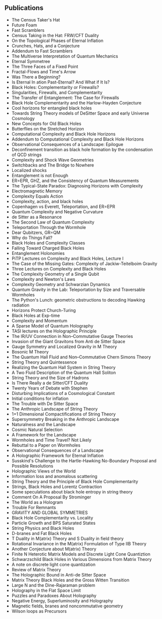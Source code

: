 <h2> Publications </h2>

<ul>

                             

 <li><a target="_blank" href="https://github.com/manjunath5496/Leonard-Susskind-Publications/blob/master/lsu(1).pdf" style="text-decoration:none;">The Census Taker's Hat</a></li>

 <li><a target="_blank" href="https://github.com/manjunath5496/Leonard-Susskind-Publications/blob/master/lsu(2).pdf" style="text-decoration:none;">Future Foam</a></li>

<li><a target="_blank" href="https://github.com/manjunath5496/Leonard-Susskind-Publications/blob/master/lsu(3).pdf" style="text-decoration:none;">Fast Scramblers</a></li>
 <li><a target="_blank" href="https://github.com/manjunath5496/Leonard-Susskind-Publications/blob/master/lsu(4).pdf" style="text-decoration:none;">Census Taking in the Hat:
FRW/CFT Duality</a></li>                              
<li><a target="_blank" href="https://github.com/manjunath5496/Leonard-Susskind-Publications/blob/master/lsu(5).pdf" style="text-decoration:none;">On the Topological Phases of Eternal Inflation</a></li>
<li><a target="_blank" href="https://github.com/manjunath5496/Leonard-Susskind-Publications/blob/master/lsu(6).pdf" style="text-decoration:none;">Crunches, Hats, and a Conjecture</a></li>
 <li><a target="_blank" href="https://github.com/manjunath5496/Leonard-Susskind-Publications/blob/master/lsu(7).pdf" style="text-decoration:none;">Addendum to Fast Scramblers</a></li>

 <li><a target="_blank" href="https://github.com/manjunath5496/Leonard-Susskind-Publications/blob/master/lsu(8).pdf" style="text-decoration:none;"> The Multiverse Interpretation of Quantum Mechanics</a></li>
   <li><a target="_blank" href="https://github.com/manjunath5496/Leonard-Susskind-Publications/blob/master/lsu(9).pdf" style="text-decoration:none;">Eternal Symmetree</a></li>
  
   
 <li><a target="_blank" href="https://github.com/manjunath5496/Leonard-Susskind-Publications/blob/master/lsu(10).pdf" style="text-decoration:none;">The Three Faces of a Fixed Point </a></li>                              
<li><a target="_blank" href="https://github.com/manjunath5496/Leonard-Susskind-Publications/blob/master/lsu(11).pdf" style="text-decoration:none;">Fractal-Flows and Time's Arrow</a></li>
<li><a target="_blank" href="https://github.com/manjunath5496/Leonard-Susskind-Publications/blob/master/lsu(12).pdf" style="text-decoration:none;">Was There a Beginning?</a></li>
<li><a target="_blank" href="https://github.com/manjunath5496/Leonard-Susskind-Publications/blob/master/lsu(13).pdf" style="text-decoration:none;">Is Eternal In
ation Past-Eternal? And What if It Is?</a></li>

<li><a target="_blank" href="https://github.com/manjunath5496/Leonard-Susskind-Publications/blob/master/lsu(14).pdf" style="text-decoration:none;">Black Holes: Complementarity or Firewalls?</a></li>
                              
<li><a target="_blank" href="https://github.com/manjunath5496/Leonard-Susskind-Publications/blob/master/lsu(15).pdf" style="text-decoration:none;">Singularities, Firewalls, and Complementarity</a></li>

<li><a target="_blank" href="https://github.com/manjunath5496/Leonard-Susskind-Publications/blob/master/lsu(16).pdf" style="text-decoration:none;">The Transfer of Entanglement:
The Case for Firewalls</a></li>

  <li><a target="_blank" href="https://github.com/manjunath5496/Leonard-Susskind-Publications/blob/master/lsu(17).pdf" style="text-decoration:none;">Black Hole Complementarity and the Harlow-Hayden Conjecture</a></li>   
  
<li><a target="_blank" href="https://github.com/manjunath5496/Leonard-Susskind-Publications/blob/master/lsu(18).pdf" style="text-decoration:none;">Cool horizons for entangled black holes</a></li> 

  
<li><a target="_blank" href="https://github.com/manjunath5496/Leonard-Susskind-Publications/blob/master/lsu(19).pdf" style="text-decoration:none;">Towards String Theory models of DeSitter Space and early Universe Cosmology</a></li> 

<li><a target="_blank" href="https://github.com/manjunath5496/Leonard-Susskind-Publications/blob/master/lsu(20).pdf" style="text-decoration:none;">New Concepts for Old Black Holes</a></li>

<li><a target="_blank" href="https://github.com/manjunath5496/Leonard-Susskind-Publications/blob/master/lsu(21).pdf" style="text-decoration:none;">Butterflies on the Stretched Horizon</a></li>
<li><a target="_blank" href="https://github.com/manjunath5496/Leonard-Susskind-Publications/blob/master/lsu(22).pdf" style="text-decoration:none;">Computational Complexity and
Black Hole Horizons</a></li> 
 <li><a target="_blank" href="https://github.com/manjunath5496/Leonard-Susskind-Publications/blob/master/lsu(23).pdf" style="text-decoration:none;">Addendum to Computational Complexity and Black Hole Horizons</a></li> 
 

   <li><a target="_blank" href="https://github.com/manjunath5496/Leonard-Susskind-Publications/blob/master/lsu(24).pdf" style="text-decoration:none;">Observational Consequences of a Landscape: Epilogue</a></li>
 
   <li><a target="_blank" href="https://github.com/manjunath5496/Leonard-Susskind-Publications/blob/master/lsu(25).pdf" style="text-decoration:none;">Deconfinement transition as black hole formation by the condensation of QCD strings</a></li>                              
 <li><a target="_blank" href="https://github.com/manjunath5496/Leonard-Susskind-Publications/blob/master/lsu(26).pdf" style="text-decoration:none;">Complexity and Shock Wave Geometries</a></li>
 <li><a target="_blank" href="https://github.com/manjunath5496/Leonard-Susskind-Publications/blob/master/lsu(27).pdf" style="text-decoration:none;">Switchbacks and The Bridge to Nowhere</a></li>
   
 
   <li><a target="_blank" href="https://github.com/manjunath5496/Leonard-Susskind-Publications/blob/master/lsu(28).pdf" style="text-decoration:none;">Localized shocks</a></li>
 
   <li><a target="_blank" href="https://github.com/manjunath5496/Leonard-Susskind-Publications/blob/master/lsu(29).pdf" style="text-decoration:none;">Entanglement is not Enough</a></li>                              

  <li><a target="_blank" href="https://github.com/manjunath5496/Leonard-Susskind-Publications/blob/master/lsu(30).pdf" style="text-decoration:none;">ER=EPR, GHZ, and the Consistency of Quantum Measurements</a></li>
 
   <li><a target="_blank" href="https://github.com/manjunath5496/Leonard-Susskind-Publications/blob/master/lsu(31).pdf" style="text-decoration:none;">The Typical-State Paradox:
Diagnosing Horizons with Complexity</a></li> 
    <li><a target="_blank" href="https://github.com/manjunath5496/Leonard-Susskind-Publications/blob/master/lsu(32).pdf" style="text-decoration:none;">Electromagnetic Memory</a></li> 

   <li><a target="_blank" href="https://github.com/manjunath5496/Leonard-Susskind-Publications/blob/master/lsu(33).pdf" style="text-decoration:none;">Complexity Equals Action</a></li>                              

  <li><a target="_blank" href="https://github.com/manjunath5496/Leonard-Susskind-Publications/blob/master/lsu(34).pdf" style="text-decoration:none;">Complexity, action, and black holes</a></li> 
 
  <li><a target="_blank" href="https://github.com/manjunath5496/Leonard-Susskind-Publications/blob/master/lsu(35).pdf" style="text-decoration:none;">Copenhagen vs Everett,
Teleportation, and ER=EPR</a></li> 

  <li><a target="_blank" href="https://github.com/manjunath5496/Leonard-Susskind-Publications/blob/master/lsu(36).pdf" style="text-decoration:none;">Quantum Complexity and Negative Curvature</a></li> 
 
<li><a target="_blank" href="https://github.com/manjunath5496/Leonard-Susskind-Publications/blob/master/lsu(37).pdf" style="text-decoration:none;">de Sitter as a Resonance</a></li>
 <li><a target="_blank" href="https://github.com/manjunath5496/Leonard-Susskind-Publications/blob/master/lsu(38).pdf" style="text-decoration:none;">The Second Law of Quantum Complexity</a></li>
<li><a target="_blank" href="https://github.com/manjunath5496/Leonard-Susskind-Publications/blob/master/lsu(39).pdf" style="text-decoration:none;">Teleportation Through the Wormhole</a></li>
 <li><a target="_blank" href="https://github.com/manjunath5496/Leonard-Susskind-Publications/blob/master/lsu(40).pdf" style="text-decoration:none;">Dear Qubitzers,
GR=QM</a></li>                              
<li><a target="_blank" href="https://github.com/manjunath5496/Leonard-Susskind-Publications/blob/master/lsu(41).pdf" style="text-decoration:none;">Why do Things Fall?</a></li>
<li><a target="_blank" href="https://github.com/manjunath5496/Leonard-Susskind-Publications/blob/master/lsu(42).pdf" style="text-decoration:none;">Black Holes and Complexity Classes</a></li>
 
  <li><a target="_blank" href="https://github.com/manjunath5496/Leonard-Susskind-Publications/blob/master/lsu(43).pdf" style="text-decoration:none;">Falling Toward Charged Black Holes</a></li>
 <li><a target="_blank" href="https://github.com/manjunath5496/Leonard-Susskind-Publications/blob/master/lsu(44).pdf" style="text-decoration:none;">Entanglement Holonomies</a></li>
   <li><a target="_blank" href="https://github.com/manjunath5496/Leonard-Susskind-Publications/blob/master/lsu(45).pdf" style="text-decoration:none;">PiTP Lectures on Complexity and Black Holes, Lecture I</a></li>  
   
<li><a target="_blank" href="https://github.com/manjunath5496/Leonard-Susskind-Publications/blob/master/lsu(46).pdf" style="text-decoration:none;">The Case of the Missing Gates:
Complexity of Jackiw-Teitelboim Gravity</a></li> 
                             
<li><a target="_blank" href="https://github.com/manjunath5496/Leonard-Susskind-Publications/blob/master/lsu(47).pdf" style="text-decoration:none;">Three Lectures on Complexity and Black Holes</a></li>
<li><a target="_blank" href="https://github.com/manjunath5496/Leonard-Susskind-Publications/blob/master/lsu(48).pdf" style="text-decoration:none;">The Complexity Geometry of a Single Qubit</a></li>

<li><a target="_blank" href="https://github.com/manjunath5496/Leonard-Susskind-Publications/blob/master/lsu(49).pdf" style="text-decoration:none;">Complexity and Newton's Laws </a></li>
                              
<li><a target="_blank" href="https://github.com/manjunath5496/Leonard-Susskind-Publications/blob/master/lsu(50).pdf" style="text-decoration:none;">Complexity Geometry and Schwarzian Dynamics</a></li>
<li><a target="_blank" href="https://github.com/manjunath5496/Leonard-Susskind-Publications/blob/master/lsu(51).pdf" style="text-decoration:none;">Quantum Gravity in the Lab:
Teleportation by Size and Traversable Wormholes</a></li>
<li><a target="_blank" href="https://github.com/manjunath5496/Leonard-Susskind-Publications/blob/master/lsu(52).pdf" style="text-decoration:none;">The Python's Lunch:
geometric obstructions to decoding Hawking radiation</a></li>

<li><a target="_blank" href="https://github.com/manjunath5496/Leonard-Susskind-Publications/blob/master/lsu(53).pdf" style="text-decoration:none;">Horizons Protect Church-Turing</a></li>
 
<li><a target="_blank" href="https://github.com/manjunath5496/Leonard-Susskind-Publications/blob/master/lsu(54).pdf" style="text-decoration:none;">Black Holes at Exp-time </a></li>

<li><a target="_blank" href="https://github.com/manjunath5496/Leonard-Susskind-Publications/blob/master/lsu(55).pdf" style="text-decoration:none;">Complexity and Momentum</a></li>
 
  <li><a target="_blank" href="https://github.com/manjunath5496/Leonard-Susskind-Publications/blob/master/lsu(56).pdf" style="text-decoration:none;">A Sparse Model of Quantum Holography </a></li>                              

  <li><a target="_blank" href="https://github.com/manjunath5496/Leonard-Susskind-Publications/blob/master/lsu(57).pdf" style="text-decoration:none;">TASI lectures on the Holographic Principle</a></li>
 
   <li><a target="_blank" href="https://github.com/manjunath5496/Leonard-Susskind-Publications/blob/master/lsu(58).pdf" style="text-decoration:none;">The IR/UV Connection
in Non–Commutative Gauge Theories</a></li>
    <li><a target="_blank" href="https://github.com/manjunath5496/Leonard-Susskind-Publications/blob/master/lsu(59).pdf" style="text-decoration:none;">Invasion of the Giant Gravitons from Anti de Sitter Space</a></li>
 
  <li><a target="_blank" href="https://github.com/manjunath5496/Leonard-Susskind-Publications/blob/master/lsu(60).pdf" style="text-decoration:none;">Gauge Symmetry and Localized Gravity in M Theory </a></li>
 
   <li><a target="_blank" href="https://github.com/manjunath5496/Leonard-Susskind-Publications/blob/master/lsu(61).pdf" style="text-decoration:none;">Bosonic M Theory</a></li>
 
   <li><a target="_blank" href="https://github.com/manjunath5496/Leonard-Susskind-Publications/blob/master/lsu(62).pdf" style="text-decoration:none;">The Quantum Hall Fluid and
Non–Commutative Chern Simons Theory</a></li>
 
   <li><a target="_blank" href="https://github.com/manjunath5496/Leonard-Susskind-Publications/blob/master/lsu(63).pdf" style="text-decoration:none;">String Theory and Quintessence</a></li>                              

  <li><a target="_blank" href="https://github.com/manjunath5496/Leonard-Susskind-Publications/blob/master/lsu(64).pdf" style="text-decoration:none;">Realizing the Quantum Hall System in String Theory</a></li>
 
   <li><a target="_blank" href="https://github.com/manjunath5496/Leonard-Susskind-Publications/blob/master/lsu(65).pdf" style="text-decoration:none;">A Two Fluid Description of the Quantum Hall Soliton</a></li> 

   <li><a target="_blank" href="https://github.com/manjunath5496/Leonard-Susskind-Publications/blob/master/lsu(66).pdf" style="text-decoration:none;">String Theory and
the Size of Hadrons</a></li> 
 
   <li><a target="_blank" href="https://github.com/manjunath5496/Leonard-Susskind-Publications/blob/master/lsu(67).pdf" style="text-decoration:none;">Is There Really
a de Sitter/CFT Duality</a></li>                              

  <li><a target="_blank" href="https://github.com/manjunath5496/Leonard-Susskind-Publications/blob/master/lsu(68).pdf" style="text-decoration:none;">Twenty Years of Debate
with Stephen</a></li> 
 
  
   <li><a target="_blank" href="https://github.com/manjunath5496/Leonard-Susskind-Publications/blob/master/lsu(69).pdf" style="text-decoration:none;">Disturbing Implications of a Cosmological Constant</a></li>                              

  <li><a target="_blank" href="https://github.com/manjunath5496/Leonard-Susskind-Publications/blob/master/lsu(70).pdf" style="text-decoration:none;">Initial conditions for inflation</a></li> 
  
 
 <li><a target="_blank" href="https://github.com/manjunath5496/Leonard-Susskind-Publications/blob/master/lsu(71).pdf" style="text-decoration:none;">The Trouble with
De Sitter Space</a></li>
 
 <li><a target="_blank" href="https://github.com/manjunath5496/Leonard-Susskind-Publications/blob/master/lsu(72).pdf" style="text-decoration:none;">The Anthropic Landscape
of String Theory</a></li> 
 
 
 <li><a target="_blank" href="https://github.com/manjunath5496/Leonard-Susskind-Publications/blob/master/lsu(73).pdf" style="text-decoration:none;">1+1 Dimensional Compactifications of String Theory</a></li>
  <li><a target="_blank" href="https://github.com/manjunath5496/Leonard-Susskind-Publications/blob/master/lsu(74).pdf" style="text-decoration:none;">Supersymmetry Breaking in the Anthropic Landscape</a></li>
    <li><a target="_blank" href="https://github.com/manjunath5496/Leonard-Susskind-Publications/blob/master/lsu(75).pdf" style="text-decoration:none;">Naturalness and the Landscape</a></li>                        
<li><a target="_blank" href="https://github.com/manjunath5496/Leonard-Susskind-Publications/blob/master/lsu(76).pdf" style="text-decoration:none;">Cosmic Natural Selection</a></li>

 <li><a target="_blank" href="https://github.com/manjunath5496/Leonard-Susskind-Publications/blob/master/lsu(77).pdf" style="text-decoration:none;">A Framework for the Landscape</a></li> 
 
 
 <li><a target="_blank" href="https://github.com/manjunath5496/Leonard-Susskind-Publications/blob/master/lsu(78).pdf" style="text-decoration:none;">Wormholes and Time Travel? Not Likely</a></li>
  <li><a target="_blank" href="https://github.com/manjunath5496/Leonard-Susskind-Publications/blob/master/lsu(79).pdf" style="text-decoration:none;">Rebuttal to a Paper on Wormholes</a></li>


 <li><a target="_blank" href="https://github.com/manjunath5496/Leonard-Susskind-Publications/blob/master/lsu(80).pdf" style="text-decoration:none;">Observational Consequences of a Landscape</a></li> 
 
 
 <li><a target="_blank" href="https://github.com/manjunath5496/Leonard-Susskind-Publications/blob/master/lsu(81).pdf" style="text-decoration:none;">A Holographic Framework for Eternal Inflation</a></li>
  <li><a target="_blank" href="https://github.com/manjunath5496/Leonard-Susskind-Publications/blob/master/lsu(82).pdf" style="text-decoration:none;">Susskind's Challenge to the
Hartle-Hawking No-Boundary Proposal and Possible Resolutions</a></li>

 <li><a target="_blank" href="https://github.com/manjunath5496/Leonard-Susskind-Publications/blob/master/lsu(83).pdf" style="text-decoration:none;">Holographic Views of the World</a></li>
  <li><a target="_blank" href="https://github.com/manjunath5496/Leonard-Susskind-Publications/blob/master/lsu(84).pdf" style="text-decoration:none;">Information loss and anomalous scattering</a></li>

 <li><a target="_blank" href="https://github.com/manjunath5496/Leonard-Susskind-Publications/blob/master/lsu(85).pdf" style="text-decoration:none;">String Theory and the Principle of Black Hole Complementarity</a></li>
  <li><a target="_blank" href="https://github.com/manjunath5496/Leonard-Susskind-Publications/blob/master/lsu(86).pdf" style="text-decoration:none;">Strings, Black Holes and Lorentz Contraction</a></li>

 <li><a target="_blank" href="https://github.com/manjunath5496/Leonard-Susskind-Publications/blob/master/lsu(87).pdf" style="text-decoration:none;">Some speculations about black hole entropy in string theory</a></li>
  <li><a target="_blank" href="https://github.com/manjunath5496/Leonard-Susskind-Publications/blob/master/lsu(88).pdf" style="text-decoration:none;">Comment On A Proposal By Strominger</a></li>
  <li><a target="_blank" href="https://github.com/manjunath5496/Leonard-Susskind-Publications/blob/master/lsu(89).pdf" style="text-decoration:none;">The World as a Hologram</a></li>
  
  
  <li><a target="_blank" href="https://github.com/manjunath5496/Leonard-Susskind-Publications/blob/master/lsu(90).pdf" style="text-decoration:none;">Trouble For Remnants</a></li>
  <li><a target="_blank" href="https://github.com/manjunath5496/Leonard-Susskind-Publications/blob/master/lsu(91).pdf" style="text-decoration:none;">GRAVITY AND GLOBAL SYMMETRIES</a></li>

 <li><a target="_blank" href="https://github.com/manjunath5496/Leonard-Susskind-Publications/blob/master/lsu(92).pdf" style="text-decoration:none;">Black Hole Complementarity vs. Locality</a></li>
  <li><a target="_blank" href="https://github.com/manjunath5496/Leonard-Susskind-Publications/blob/master/lsu(93).pdf" style="text-decoration:none;"> Particle Growth and BPS Saturated States</a></li>
  <li><a target="_blank" href="https://github.com/manjunath5496/Leonard-Susskind-Publications/blob/master/lsu(94).pdf" style="text-decoration:none;">String Physics and Black Holes</a></li> 
  
   <li><a target="_blank" href="https://github.com/manjunath5496/Leonard-Susskind-Publications/blob/master/lsu(95).pdf" style="text-decoration:none;">D-branes and Fat Black Holes</a></li>  
  
<li><a target="_blank" href="https://github.com/manjunath5496/Leonard-Susskind-Publications/blob/master/lsu(96).pdf" style="text-decoration:none;">T Duality in M(atrix) Theory and S Duality in field theory</a></li> 
  
  
<li><a target="_blank" href="https://github.com/manjunath5496/Leonard-Susskind-Publications/blob/master/lsu(97).pdf" style="text-decoration:none;">Rotational Invariance in the M(atrix) Formulation of Type IIB Theory</a></li>


 <li><a target="_blank" href="https://github.com/manjunath5496/Leonard-Susskind-Publications/blob/master/lsu(98).pdf" style="text-decoration:none;">Another Conjecture about M(atrix) Theory</a></li> 
  
   <li><a target="_blank" href="https://github.com/manjunath5496/Leonard-Susskind-Publications/blob/master/lsu(99).pdf" style="text-decoration:none;">Finite N Heterotic Matrix Models and Discrete Light Cone Quantiztion</a></li>  
  
<li><a target="_blank" href="https://github.com/manjunath5496/Leonard-Susskind-Publications/blob/master/lsu(100).pdf" style="text-decoration:none;">Schwarzschild Black Holes in Various Dimensions from Matrix Theory</a></li>  
  
 <li><a target="_blank" href="https://github.com/manjunath5496/Leonard-Susskind-Publications/blob/master/lsu(101).pdf" style="text-decoration:none;">A note on discrete light cone quantization</a></li> 
  
 <li><a target="_blank" href="https://github.com/manjunath5496/Leonard-Susskind-Publications/blob/master/lsu(102).pdf" style="text-decoration:none;">Review of Matrix Theory</a></li> 
  
   <li><a target="_blank" href="https://github.com/manjunath5496/Leonard-Susskind-Publications/blob/master/lsu(103).pdf" style="text-decoration:none;">The Holographic Bound in Anti-de Sitter Space</a></li>  
  
<li><a target="_blank" href="https://github.com/manjunath5496/Leonard-Susskind-Publications/blob/master/lsu(104).pdf" style="text-decoration:none;">Matrix Theory Black Holes and the Gross Witten Transition</a></li>  
  
 <li><a target="_blank" href="https://github.com/manjunath5496/Leonard-Susskind-Publications/blob/master/lsu(105).pdf" style="text-decoration:none;">Large N and the Dine-Rajaraman problem</a></li> 
 
  <li><a target="_blank" href="https://github.com/manjunath5496/Leonard-Susskind-Publications/blob/master/lsu(106).pdf" style="text-decoration:none;">Holography in the Flat Space Limit</a></li> 
  
   <li><a target="_blank" href="https://github.com/manjunath5496/Leonard-Susskind-Publications/blob/master/lsu(107).pdf" style="text-decoration:none;">Puzzles and Paradoxes About Holography</a></li>  
  
<li><a target="_blank" href="https://github.com/manjunath5496/Leonard-Susskind-Publications/blob/master/lsu(108).pdf" style="text-decoration:none;">Negative Energy, Superluminosity and Holography </a></li>  
  
 <li><a target="_blank" href="https://github.com/manjunath5496/Leonard-Susskind-Publications/blob/master/lsu(109).pdf" style="text-decoration:none;">Magnetic fields, branes and
noncommutative geometry</a></li> 
 
  <li><a target="_blank" href="https://github.com/manjunath5496/Leonard-Susskind-Publications/blob/master/lsu(110).pdf" style="text-decoration:none;">Wilson loops as Precursors</a></li> 
 
 
 
 
 
 
 
 
  
 
 
 </ul>
